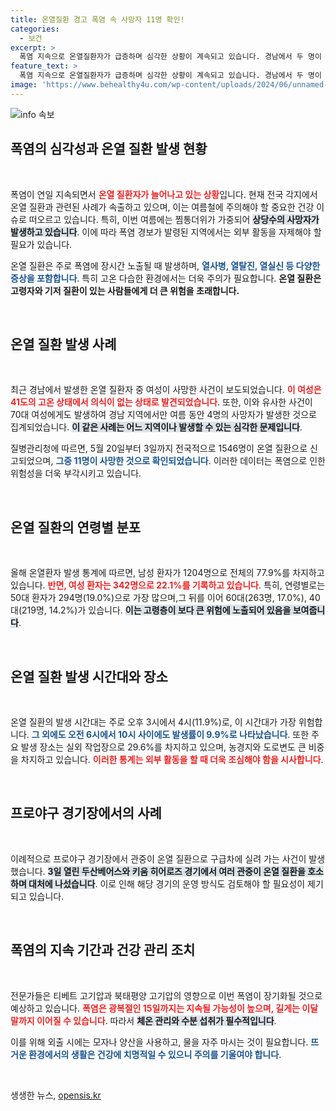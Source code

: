 ```yaml
---
title: 온열질환 경고 폭염 속 사망자 11명 확인!
categories:
  - 보건
excerpt: >
  폭염 지속으로 온열질환자가 급증하며 심각한 상황이 계속되고 있습니다. 경남에서 두 명이 사망한 이 시점, 프로야구 경기장에서도 관중들이 온열증세로 이송되는 일이 발생했습니다. 안전한 여름을 위한 경각심이 필요합니다!
feature_text: >
  폭염 지속으로 온열질환자가 급증하며 심각한 상황이 계속되고 있습니다. 경남에서 두 명이 사망한 이 시점, 프로야구 경기장에서도 관중들이 온열증세로 이송되는 일이 발생했습니다. 안전한 여름을 위한 경각심이 필요합니다!
image: 'https://www.behealthy4u.com/wp-content/uploads/2024/06/unnamed-file.png'
---
```


<p><img src="https://www.behealthy4u.com/wp-content/uploads/2024/06/unnamed-file.png" alt="info 속보" /></p>

<h2 data-ke-size="size26">폭염의 심각성과 온열 질환 발생 현황</h2>

<p data-ke-size="size16">&nbsp;</p>

<p>폭염이 연일 지속되면서 <b><span style="color: #ee2323;">온열 질환자가 늘어나고 있는 상황</span></b>입니다. 현재 전국 각지에서 온열 질환과 관련된 사례가 속출하고 있으며, 이는 여름철에 주의해야 할 중요한 건강 이슈로 떠오르고 있습니다. 특히, 이번 여름에는 찜통더위가 가중되어 <b><span style="background-color: #21538527;">상당수의 사망자가 발생하고 있습니다</span></b>. 이에 따라 폭염 경보가 발령된 지역에서는 외부 활동을 자제해야 할 필요가 있습니다. </p>

<p>온열 질환은 주로 폭염에 장시간 노출될 때 발생하며, <b><span style="color: #1a5490;">열사병, 열탈진, 열실신 등 다양한 증상을 포함합니다</span></b>. 특히 고온 다습한 환경에서는 더욱 주의가 필요합니다. <b>온열 질환은 고령자와 기저 질환이 있는 사람들에게 더 큰 위험을 초래합니다.</b></p>

<p data-ke-size="size16">&nbsp;</p>

<h2 data-ke-size="size26">온열 질환 발생 사례</h2>

<p data-ke-size="size16">&nbsp;</p>

<p>최근 경남에서 발생한 온열 질환자 중 여성이 사망한 사건이 보도되었습니다. <b><span style="color: #ee2323;">이 여성은 41도의 고온 상태에서 의식이 없는 상태로 발견되었습니다</span></b>. 또한, 이와 유사한 사건이 70대 여성에게도 발생하여 경남 지역에서만 여름 동안 4명의 사망자가 발생한 것으로 집계되었습니다. <b><span style="background-color: #21538527;">이 같은 사례는 어느 지역이나 발생할 수 있는 심각한 문제입니다</span></b>.</p>

<p>질병관리청에 따르면, 5월 20일부터 3일까지 전국적으로 1546명이 온열 질환으로 신고되었으며, <b><span style="color: #1a5490;">그중 11명이 사망한 것으로 확인되었습니다</span></b>. 이러한 데이터는 폭염으로 인한 위험성을 더욱 부각시키고 있습니다.</p>

<p data-ke-size="size16">&nbsp;</p>

<h2 data-ke-size="size26">온열 질환의 연령별 분포</h2>

<p data-ke-size="size16">&nbsp;</p>

<p>올해 온열환자 발생 통계에 따르면, 남성 환자가 1204명으로 전체의 77.9%를 차지하고 있습니다. <b><span style="color: #ee2323;">반면, 여성 환자는 342명으로 22.1%를 기록하고 있습니다</span></b>. 특히, 연령별로는 50대 환자가 294명(19.0%)으로 가장 많으며,그 뒤를 이어 60대(263명, 17.0%), 40대(219명, 14.2%)가 있습니다. <b><span style="background-color: #21538527;">이는 고령층이 보다 큰 위험에 노출되어 있음을 보여줍니다</span></b>.</p>

<p data-ke-size="size16">&nbsp;</p>

<h2 data-ke-size="size26">온열 질환 발생 시간대와 장소</h2>

<p data-ke-size="size16">&nbsp;</p>

<p>온열 질환의 발생 시간대는 주로 오후 3시에서 4시(11.9%)로, 이 시간대가 가장 위험합니다. <b><span style="color: #1a5490;">그 외에도 오전 6시에서 10시 사이에도 발생률이 9.9%로 나타났습니다</span></b>. 또한 주요 발생 장소는 실외 작업장으로 29.6%를 차지하고 있으며, 농경지와 도로변도 큰 비중을 차지하고 있습니다. <b><span style="color: #ee2323;">이러한 통계는 외부 활동을 할 때 더욱 조심해야 함을 시사합니다</span></b>.</p>

<p data-ke-size="size16">&nbsp;</p>

<h2 data-ke-size="size26">프로야구 경기장에서의 사례</h2>

<p data-ke-size="size16">&nbsp;</p>

<p>이례적으로 프로야구 경기장에서 관중이 온열 질환으로 구급차에 실려 가는 사건이 발생했습니다. <b><span style="background-color: #21538527;">3일 열린 두산베어스와 키움 히어로즈 경기에서 여러 관중이 온열 질환을 호소하며 대처에 나섰습니다</span></b>. 이로 인해 해당 경기의 운영 방식도 검토해야 할 필요성이 제기되고 있습니다.</p>

<p data-ke-size="size16">&nbsp;</p>

<h2 data-ke-size="size26">폭염의 지속 기간과 건강 관리 조치</h2>

<p data-ke-size="size16">&nbsp;</p>

<p>전문가들은 티베트 고기압과 북태평양 고기압의 영향으로 이번 폭염이 장기화될 것으로 예상하고 있습니다. <b><span style="color: #ee2323;">폭염은 광복절인 15일까지는 지속될 가능성이 높으며, 길게는 이달 말까지 이어질 수 있습니다</span></b>. 따라서 <b><span style="background-color: #21538527;">체온 관리와 수분 섭취가 필수적입니다</span></b>. </p>

<p>이를 위해 외출 시에는 모자나 양산을 사용하고, 물을 자주 마시는 것이 필요합니다. <b><span style="color: #1a5490;">뜨거운 환경에서의 생활은 건강에 치명적일 수 있으니 주의를 기울여야 합니다</span></b>.</p>

<p data-ke-size="size16">&nbsp;</p>
생생한 뉴스, <a href="https://opensis.kr" rel="dofollow">opensis.kr</a>


